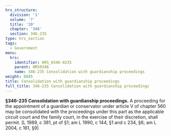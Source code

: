```yaml
---
hrs_structure:
  division: '1'
  volume: '7'
  title: '20'
  chapter: '346'
  section: 346-235
type: hrs_section
tags:
  - Government
menu:
  hrs:
    identifier: HRS_0346-0235
    parent: HRS0346
    name: 346-235 Consolidation with guardianship proceedings
weight: 8845
title: Consolidation with guardianship proceedings
full_title: 346-235 Consolidation with guardianship proceedings
---
```

**§346-235 Consolidation with guardianship proceedings.** A proceeding for the appointment of a guardian or conservator under article V of chapter 560 may be consolidated with the proceedings under this part as the applicable circuit court and the family court, in the exercise of their discretion, shall permit. [L 1989, c 381, pt of §1; am L 1990, c 144, §1 and c 234, §6; am L 2004, c 161, §9]